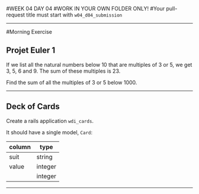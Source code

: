 #WEEK 04 DAY 04
#WORK IN YOUR OWN FOLDER ONLY!
#Your pull-request title must start with `w04_d04_submission`

___

#Morning Exercise

## Projet Euler 1

If we list all the natural numbers below 10 that are multiples of 3 or 5, we get 3, 5, 6 and 9. The sum of these multiples is 23.

Find the sum of all the multiples of 3 or 5 below 1000.

---

## Deck of Cards

Create a rails application `wdi_cards`.   

It should have a single model, `Card`:

|column|type|
|-----|-----|
|suit  | string |
|value |integer |
||integer|




---